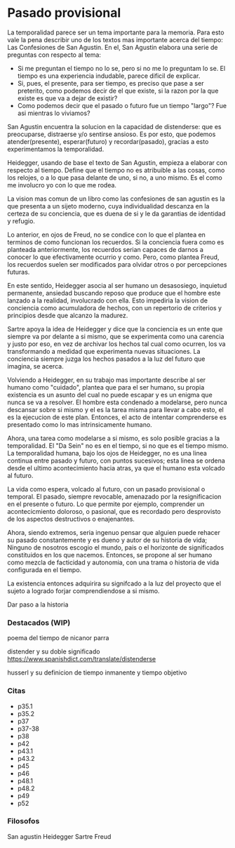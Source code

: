 # Pasado provisional

La temporalidad parece ser un tema importante para la memoria. Para esto vale la pena describir uno de los textos mas importante acerca del tiempo: Las Confesiones de San Agustin. En el, San Agustin elabora una serie de preguntas con respecto al tema:
- Si me preguntan el tiempo no lo se, pero si no me lo preguntam lo se. El tiempo es una experiencia indudable, parece dificil de explicar.
- Si, pues, el presente, para ser tiempo, es preciso que pase a ser preterito, como podemos decir de el que existe, si la razon por la que existe es que va a dejar de existir?
- Como podemos decir que el pasado o futuro fue un tiempo "largo"? Fue asi mientras lo viviamos? 

San Agustin encuentra la solucion en la capacidad de distenderse: que es preocuparse, distraerse y/o sentirse ansioso. Es por esto, que podemos atender(presente), esperar(futuro) y recordar(pasado), gracias a esto experimentamos la temporalidad.

Heidegger, usando de base el texto de San Agustin, empieza a elaborar con respecto al tiempo. Define que el tiempo no es atribuible a las cosas, como los relojes, o a lo que pasa delante de uno, si no, a uno mismo. Es el como me involucro yo con lo que me rodea.

La vision mas comun de un libro como las confesiones de san agustin es la que presenta a un sijeto moderno, cuya individualidad descanza en la certeza de su conciencia, que es duena de si y le da garantias de identidad y refugio. 

Lo anterior, en ojos de Freud, no se condice con lo que el plantea en terminos de como funcionan los recuerdos. Si la conciencia fuera como es planteada anteriormente, los recuerdos serian capaces de darnos a conocer lo que efectivamente ocurrio y como. Pero, como plantea Freud, los recuerdos suelen ser modificados para olvidar otros o por percepciones futuras.

En este sentido, Heidegger asocia al ser humano un desasosiego, inquietud permanente, ansiedad buscando reposo que produce que el hombre este lanzado a la realidad, involucrado con ella. Esto impediria la vision de conciencia como acumuladora de hechos, con un repertorio de criterios y principios desde que alcanzo la madurez.

Sartre apoya la idea de Heidegger y dice que la conciencia es un ente que siempre va por delante a si mismo, que se experimenta como una carencia y justo por eso, en vez de archivar los hechos tal cual como ocurren, los va transformando a medidad que experimenta nuevas situaciones. La conciencia siempre juzga los hechos pasados a la luz del futuro que imagina, se acerca.  

Volviendo a Heidegger, en su trabajo mas importante describe al ser humano como "cuidado", plantea que  para el ser humano, su propia existencia es un asunto del cual no puede escapar y es un enigma que nunca se va a resolver. El hombre esta condenado a modelarse, pero nunca descansar sobre si mismo y el es la tarea misma para llevar a cabo esto, el es la ejecucion de este plan. Entonces, el acto de intentar comprenderse es presentado como lo mas intrinsicamente humano.

Ahora, una tarea como modelarse a si mismo, es solo posible gracias a la temporalidad. El "Da Sein" no es en el tiempo, si no que es el tiempo mismo. La temporalidad humana, bajo los ojos de Heidegger, no es una linea continua entre pasado y futuro, con puntos sucesivos; esta linea se ordena desde el ultimo acontecimiento hacia atras, ya que el humano esta volcado al futuro.

La vida como espera, volcado al futuro, con un pasado provisional o temporal. El pasado, siempre revocable, amenazado por la resignificacion en el presente o futuro. Lo que permite por ejemplo, comprender un acontecicmiento doloroso, o pasional, que es recordado pero desprovisto de los aspectos destructivos o enajenantes.

Ahora, siendo extremos, seria ingenuo pensar que alguien puede rehacer su pasado constantemente y es dueno y autor de su historia de vida; Ninguno de nosotros escogio el mundo, pais o el horizonte de significados constituidos en los que nacemos. Entonces, se propone al ser humano como mezcla de facticidad y autonomia, con una trama o historia de vida configurada en el tiempo.

La existencia entonces adquirira su signifcado a la luz del proyecto que el sujeto a logrado forjar comprendiendose a si mismo.

Dar paso a la historia

### Destacados (WIP)
poema del tiempo de nicanor parra

distender y su doble significado
https://www.spanishdict.com/translate/distenderse

husserl y su definicion de tiempo inmanente y tiempo objetivo


### Citas
- p35.1
- p35.2
- p37
- p37-38
- p38
- p42
- p43.1
- p43.2
- p45
- p46
- p48.1
- p48.2
- p49
- p52


### Filosofos
San agustin
Heidegger
Sartre
Freud

